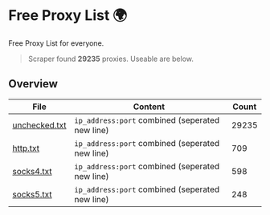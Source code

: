 
# Free Proxy List 🌍

Free Proxy List for everyone.
> Scraper found **29235** proxies. Useable are below.

## Overview

|File|Content|Count|
|----|-------|-----|
|[unchecked.txt](https://raw.githubusercontent.com/yemixzy/proxy-list/main/proxies/unchecked.txt)|`ip_address:port` combined (seperated new line)|29235|
|[http.txt](https://raw.githubusercontent.com/yemixzy/proxy-list/main/proxies/http.txt)|`ip_address:port` combined (seperated new line)|709|
|[socks4.txt](https://raw.githubusercontent.com/yemixzy/proxy-list/main/proxies/socks4.txt)|`ip_address:port` combined (seperated new line)|598|
|[socks5.txt](https://raw.githubusercontent.com/yemixzy/proxy-list/main/proxies/socks5.txt)|`ip_address:port` combined (seperated new line)|248|

